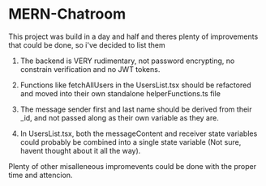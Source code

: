 # MERN-Chatroom
This project was build in a day and half and theres plenty of improvements that could be done, so i've decided to list them

1. The backend is VERY rudimentary, not password encrypting, no constrain verification and no JWT tokens.

2. Functions like fetchAllUsers in the UsersList.tsx should be refactored and moved into their own standalone helperFunctions.ts file

3. The message sender first and last name should be derived from their _id, and not passed along as their own variable as they are.

4. In UsersList.tsx, both the messageContent and receiver state variables could probably be combined into a single state variable (Not sure, havent thought about it all the way).

Plenty of other misalleneous impromevents could be done with the proper time and attencion.

